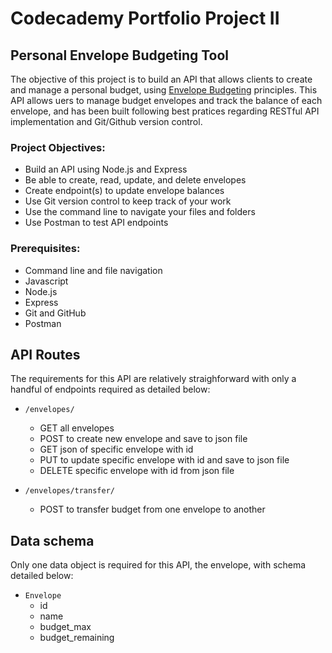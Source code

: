 # Codecademy Portfolio Project II
## Personal Envelope Budgeting Tool
The objective of this project is to build an API that allows clients to create and manage a personal budget, using [Envelope Budgeting](https://www.thebalance.com/what-is-envelope-budgeting-1293682) principles. This API allows uers to manage budget envelopes and track the balance of each envelope, and has been built following best pratices regarding RESTful API implementation and Git/Github version control.

### Project Objectives:
- Build an API using Node.js and Express
- Be able to create, read, update, and delete envelopes
- Create endpoint(s) to update envelope balances
- Use Git version control to keep track of your work
- Use the command line to navigate your files and folders
- Use Postman to test API endpoints

### Prerequisites:
- Command line and file navigation
- Javascript
- Node.js
- Express
- Git and GitHub
- Postman

## API Routes
The requirements for this API are relatively straighforward with only a handful of endpoints required as detailed below:

- `/envelopes/`
    - GET all envelopes
    - POST to create new envelope and save to json file
    - GET json of specific envelope with id
    - PUT to update specific envelope with id and save to json file
    - DELETE specific envelope with id from json file

- `/envelopes/transfer/`
    - POST to transfer budget from one envelope to another

## Data schema
Only one data object is required for this API, the envelope, with schema detailed below:

- `Envelope`
    - id
    - name
    - budget_max
    - budget_remaining
